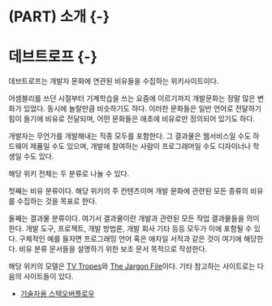# (PART) 소개 {-}

# 데브트로프 {-}

데브트로프는 개발자 문화에 연관된 비유들을 수집하는 위키사이트이다.

어셈블리를 쓰던 시절부터 기계학습을 쓰는 요즘에 이르기까지 개발문화는 정말 많은 변화가 있었다. 동시에 놀랄만큼 비슷하기도 하다. 이러한 문화들은 일반 언어로 전달하기 힘이 들기에 비유로 전달되며, 어떤 문화들은 애초에 비유로만 정의되어 있기도 하다.

개발자는 무언가를 개발해내는 직종 모두를 포함한다. 그 결과물은 웹서비스일 수도 하드웨어 제품일 수도 있으며, 개발에 참여하는 사람이 프로그래머일 수도 디자이너나 학생일 수도 있다.

해당 위키 전체는 두 분류로 나눌 수 있다.

첫째는 비유 분류이다. 해당 위키의 주 컨텐츠이며 개발 문화에 관련된 모든 종류의 비유를 수집하는 것을 목표로 한다.

둘째는 결과물 분류이다. 여기서 결과물이란 개발과 관련된 모든 작업 결과물들을 의미한다. 개발 도구, 프로젝트, 개발 방법론, 개발 회사 기타 등등 모두가 이에 포함될 수 있다. 구체적인 예를 들자면 프로그래밍 언어 혹은 애자일 서적과 같은 것이 여기에 해당한다. 비유 분류 문서들을 설명하기 위한 보조 문서 목적으로 작성한다.

해당 위키의 모델은 [TV Tropes](http://tvtropes.org/)와 [The Jargon File](http://catb.org/jargon/html/)이다. 기타 참고하는 사이트로는 다음의 사이트들이 있다.

* [기술자용 스택오버플로우](http://softwareengineering.stackexchange.com/questions/tagged/history)
